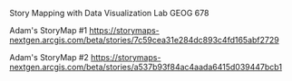 Story Mapping with Data Visualization Lab
GEOG 678

Adam's StoryMap #1
https://storymaps-nextgen.arcgis.com/beta/stories/7c59cea31e284dc893c4fd165abf2729

Adam's StoryMap #2
https://storymaps-nextgen.arcgis.com/beta/stories/a537b93f84ac4aada6415d039447bcb1
